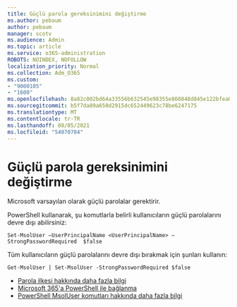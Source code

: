```yaml
---
title: Güçlü parola gereksinimini değiştirme
ms.author: pebaum
author: pebaum
manager: scotv
ms.audience: Admin
ms.topic: article
ms.service: o365-administration
ROBOTS: NOINDEX, NOFOLLOW
localization_priority: Normal
ms.collection: Adm_O365
ms.custom:
- "9000105"
- "1600"
ms.openlocfilehash: 8a82c002bd64a33556b632545e98355e860848d845e122bfea06fbc5ee5dcb90
ms.sourcegitcommit: b5f7da89a650d2915dc652449623c78be6247175
ms.translationtype: MT
ms.contentlocale: tr-TR
ms.lasthandoff: 08/05/2021
ms.locfileid: "54070704"
---
```

# <a name="change-strong-password-requirement"></a>Güçlü parola gereksinimini değiştirme

Microsoft varsayılan olarak güçlü parolalar gerektirir.

PowerShell kullanarak, şu komutlarla belirli kullanıcıların güçlü parolalarını devre dışı abilirsiniz:

`Set-MsolUser –UserPrincipalName <UserPrincipalName> –StrongPasswordRequired  $false`

Tüm kullanıcıların güçlü parolalarını devre dışı bırakmak için şunları kullanın:

`Get-MsolUser | Set-MsolUser -StrongPasswordRequired $false`

- [Parola ilkesi hakkında daha fazla bilgi](https://docs.microsoft.com/azure/active-directory/authentication/concept-sspr-policy#password-policies-that-only-apply-to-cloud-user-accounts)
- [Microsoft 365'a PowerShell ile bağlanma](https://docs.microsoft.com/office365/enterprise/powershell/connect-to-office-365-powershell#connect-with-the-microsoft-azure-active-directory-module-for-windows-powershell)
- [PowerShell MsolUser komutları hakkında daha fazla bilgi](https://docs.microsoft.com/powershell/module/msonline/set-msoluser?view=azureadps-1.0)
